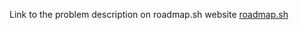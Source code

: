 Link to the problem description on roadmap.sh website
[roadmap.sh](https://roadmap.sh/projects/server-stats)